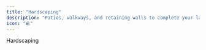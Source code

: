 ```yaml
---
title: "Hardscaping"
description: "Patios, walkways, and retaining walls to complete your landscape"
icon: "🪨"
---
```


Hardscaping

